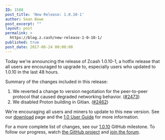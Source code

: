 ```yaml
---
ID: 1588
post_title: 'New Release: 1.0.10-1'
author: Sean Bowe
post_excerpt: ""
layout: post
permalink: >
  https://blog.z.cash/new-release-1-0-10-1/
published: true
post_date: 2017-06-24 00:00:00
---
```

Today we're announcing the release of Zcash 1.0.10-1, a hotfix release that all users are encouraged to upgrade to, especially users who updated to 1.0.10 in the last 48 hours.

Summary of the changes included in this release:
<ol class="arabic simple">
 	<li>We reverted a change to version negotiation for the peer-to-peer protocol that caused degraded networking behavior. (<a class="reference external" href="https://github.com/zcash/zcash/pull/2473">#2473</a>)</li>
 	<li>We disabled Proton building in Gitian. (<a class="reference external" href="https://github.com/zcash/zcash/pull/2462">#2462</a>)</li>
</ol>
We're encouraging all users and miners to update to this new version. See our <a class="reference external" href="https://z.cash/download.html">download</a> page and the <a class="reference external" href="https://github.com/zcash/zcash/wiki/1.0-User-Guide">1.0 User Guide</a> for more information.

For a more complete list of changes, see our <a class="reference external" href="https://github.com/zcash/zcash/milestone/54?closed=1">1.0.10</a> GitHub milestone. To follow our progress, watch <a class="reference external" href="https://github.com/zcash/zcash/milestones">the GitHub project</a> and <a class="reference external" href="https://forum.z.cash/">join the forum</a>.